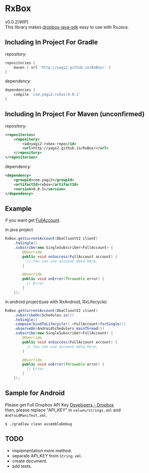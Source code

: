 # RxBox
v0.0.2[WIP]  
This library makes [dropbox-java-sdk](https://github.com/dropbox/dropbox-sdk-java) easy to use with RxJava.  

## Including In Project For Gradle
  
repository:    
  
```gradle
repositories {
    maven { url 'http://yagi2.github.io/RxBox/' }
}
```

dependency:    
  
``` gradle
dependencies {
    compile 'com.yagi2:rxbox:0.0.1'
}
```

## Including In Project For Maven (unconfirmed)  
  
repository:

```xml
<repositories>
    <repository>
        <id>yagi2-rxbox-repo</id>
        <url>http://yagi2.github.io/RxBox/</url>
    </repository>
</repositories>
```

dependency:

```xml
<dependency>
    <groupId>com.yagi2</groupId>
    <artifactId>rxbox</artifactId>
    <version>0.0.1</version>
</dependency>
```

## Example
if you want get [FullAccount](https://dropbox.github.io/dropbox-sdk-java/api-docs/v2.1.x/com/dropbox/core/v2/users/FullAccount.html).
  
in java project  

```java
RxBox.getCurrentAccount(DbxClientV2 client)
    .toSingle()
    .subscribe(new SingleSubscriber<FullAccount> {
        @Override
        public void onSuccess(FullAccount account) {
          // You can use account data here.
        }

        @Override
        public void onError(Throwable error) {
          // Error
        }
    }); 
```

in android project(use with RxAndroid, RxLifecycle)  

```java
RxBox.getCurrentAccount(DbxClientV2 client)
    .subscribeOn(Schedules.io())
    .toSingle()
    .compose(bindToLifecycle().<FullAccount>forSingle())
    .observeOn(AndroidSchedulers.mainThread())
    .subscribe(new SingleSubscriber<FullAccount> {
        @Override
        public void onSuccess(FullAccount account) {
          // You can use account data here.
        }

        @Override
        public void onError(Throwable error) {
          // Error
        }
    });
```

## Sample for Android
Please get Full Dropbox API Key [Developers - Dropbox](https://www.dropbox.com/developers/apps/create)  
then, please replace "API_KEY" in `values/strings.xml` and `AndroidManifest.xml`.

```gradlew
$ ./gradlew clean assembleDebug
```  

## TODO

* implementation more method.
* separate API_KEY from `String.xml`.
* create document.
* add tests.